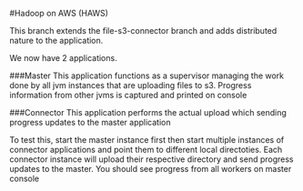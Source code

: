 #Hadoop on AWS (HAWS)

This branch extends the file-s3-connector branch and adds distributed nature to the application.

We now have 2 applications.

###Master 
This application functions as a supervisor managing the work done by all jvm instances that are uploading files to s3. Progress information from other jvms is captured and printed on console

###Connector
This application performs the actual upload which sending progress updates to the master application

To test this, start the master instance first then start multiple instances of connector applications and point them to different local directoties. Each connector instance will upload their respective directory and send progress updates to the master. You should see progress from all workers on master console
